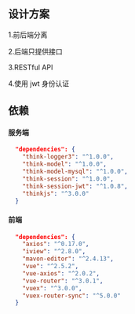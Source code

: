 ## 设计方案 

1.前后端分离 

2.后端只提供接口 

3.RESTful API 

4.使用 jwt 身份认证


## 依赖 

#### 服务端 

```json
  "dependencies": {
    "think-logger3": "^1.0.0",
    "think-model": "^1.0.0",
    "think-model-mysql": "^1.0.0",
    "think-session": "^1.0.0",
    "think-session-jwt": "^1.0.8",
    "thinkjs": "^3.0.0"
  }
```
#### 前端 

```json
  "dependencies": {
    "axios": "^0.17.0",
    "iview": "^2.8.0",
    "mavon-editor": "^2.4.13",
    "vue": "^2.5.2",
    "vue-axios": "^2.0.2",
    "vue-router": "^3.0.1",
    "vuex": "^3.0.0",
    "vuex-router-sync": "^5.0.0"
  }
```